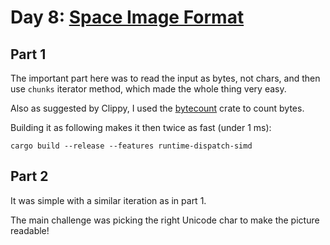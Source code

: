 # Day 8: [Space Image Format](https://adventofcode.com/2019/day/8)

## Part 1

The important part here was to read the input as bytes, not chars, and then use `chunks` iterator method, which made the whole thing very easy.

Also as suggested by Clippy, I used the [bytecount](https://crates.io/crates/bytecount) crate to count bytes.

Building it as following makes it then twice as fast (under 1 ms):

    cargo build --release --features runtime-dispatch-simd

## Part 2

It was simple with a similar iteration as in part 1.

The main challenge was picking the right Unicode char to make the picture readable!
